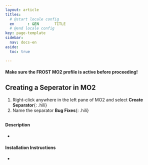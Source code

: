 ```yaml
---
layout: article
titles:
  # @start locale config
  en      : &EN       TITLE
  # @end locale config
key: page-template
sidebar:
  nav: docs-en
aside:
  toc: true

---
```




#### Make sure the **FROST** MO2 profile is active before proceeding!


## Creating a Seperator in MO2
1. Right-click anywhere in the left pane of MO2 and select **Create Separator**{: .hili}
2. Name the separator **Bug Fixes**{: .hili}

## []()


#### Description
* 

#### Installation Instructions
* 

